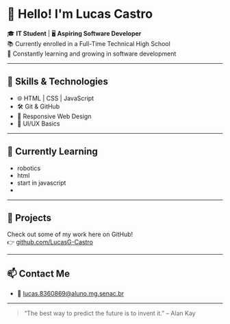 # 👋 Hello! I'm Lucas Castro

🎓 **IT Student** | 🖥️ **Aspiring Software Developer**  
📚 Currently enrolled in a Full-Time Technical High School  
🌱 Constantly learning and growing in software development  

---

## 🚀 Skills & Technologies

- 🌐 HTML | CSS | JavaScript  
- 🛠️ Git & GitHub  
- 📱 Responsive Web Design  
- 🎨 UI/UX Basics

---

## 📌 Currently Learning

- robotics
- html
- start in javascript
- 

---

## 📁 Projects

Check out some of my work here on GitHub!  
👉 [github.com/LucasG-Castro](https://github.com/LucasG-Castro)

---

## 📫 Contact Me

- 📧 lucas.8360869@aluno.mg.senac.br  

---

> “The best way to predict the future is to invent it.” – Alan Kay
